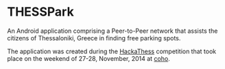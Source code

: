 THESSPark
=========

An Android application comprising a Peer-to-Peer network that assists the citizens of Thessaloniki, Greece in finding free parking spots.

The application was created during the [HackaThess](http://hackathess.eu/) competition that took place on the weekend of 27-28, November, 2014 at [coho](http://www.coho.gr/).
